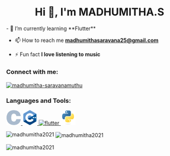 <h1 align="center">Hi 👋, I'm MADHUMITHA.S</h1>
- 🤝 I’m currently learning **Flutter**

- 📫 How to reach me **madhumithasaravana25@gmail.com**

- ⚡ Fun fact **I love listening to music**

<h3 align="left">Connect with me:</h3>
<p align="left">
<a href="https://linkedin.com/in/madhumitha-saravanamuthu" target="blank"><img align="center" src="https://raw.githubusercontent.com/rahuldkjain/github-profile-readme-generator/neutral-icons/src/images/icons/Social/linked-in-alt.svg" alt="madhumitha-saravanamuthu" height="30" width="40" /></a>
</p>

<h3 align="left">Languages and Tools:</h3>
<p align="left"> <a href="https://www.cprogramming.com/" target="_blank"> <img src="https://raw.githubusercontent.com/devicons/devicon/master/icons/c/c-original.svg" alt="c" width="40" height="40"/> </a> <a href="https://www.w3schools.com/cpp/" target="_blank"> <img src="https://raw.githubusercontent.com/devicons/devicon/master/icons/cplusplus/cplusplus-original.svg" alt="cplusplus" width="40" height="40"/> </a> <a href="https://flutter.dev" target="_blank"> <img src="https://www.vectorlogo.zone/logos/flutterio/flutterio-icon.svg" alt="flutter" width="40" height="40"/> </a> <a href="https://www.python.org" target="_blank"> <img src="https://raw.githubusercontent.com/devicons/devicon/master/icons/python/python-original.svg" alt="python" width="40" height="40"/> </a> </p>

<p><img align="left" src="https://github-readme-stats.vercel.app/api/top-langs?username=madhumitha2021&show_icons=true&locale=en&layout=compact" alt="madhumitha2021" /></p>

<p>&nbsp;<img align="center" src="https://github-readme-stats.vercel.app/api?username=madhumitha2021&show_icons=true&locale=en" alt="madhumitha2021" /></p>

<p><img align="center" src="https://github-readme-streak-stats.herokuapp.com/?user=madhumitha2021&" alt="madhumitha2021" /></p>
